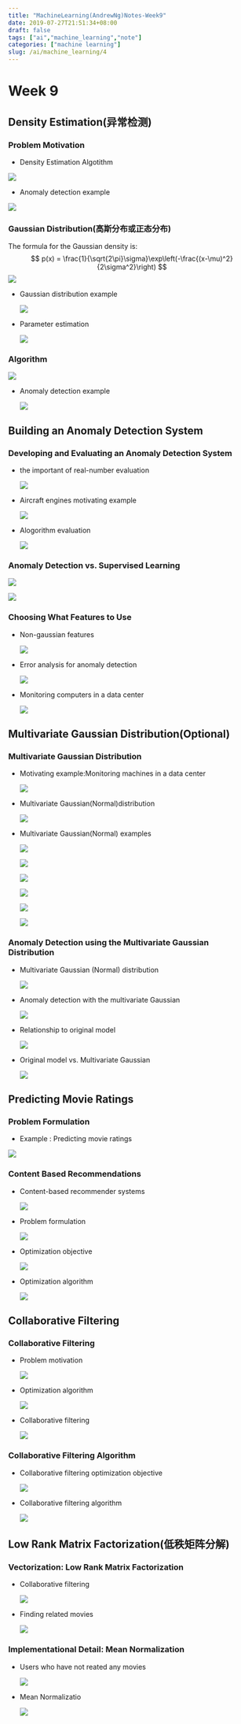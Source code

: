 ```yaml
---
title: "MachineLearning(AndrewNg)Notes-Week9"
date: 2019-07-27T21:51:34+08:00
draft: false
tags: ["ai","machine_learning","note"]
categories: ["machine learning"]
slug: /ai/machine_learning/4
---
```


# Week 9

## Density Estimation(异常检测)

### Problem Motivation

- Density Estimation Algotithm

![](https://raw.githubusercontent.com/catwithtudou/photo/master/20190726212204.png)

- Anomaly detection example

![](https://raw.githubusercontent.com/catwithtudou/photo/master/20190726212305.png)

### Gaussian Distribution(高斯分布或正态分布)

The formula for the Gaussian density is:
$$
p(x) = \frac{1}{\sqrt{2\pi}\sigma}\exp\left(-\frac{(x-\mu)^2}{2\sigma^2}\right)
$$
![](https://raw.githubusercontent.com/catwithtudou/photo/master/20190726214415.png)

- Gaussian distribution example

  ![](https://raw.githubusercontent.com/catwithtudou/photo/master/20190726214501.png)

- Parameter estimation

  ![](https://raw.githubusercontent.com/catwithtudou/photo/master/20190726214536.png)

### Algorithm

![](https://raw.githubusercontent.com/catwithtudou/photo/master/20190727170936.png)

- Anomaly detection example

  ![](https://raw.githubusercontent.com/catwithtudou/photo/master/20190727171020.png)

## Building an Anomaly Detection System

### Developing and Evaluating an Anomaly Detection System

- the important of real-number evaluation

  ![](https://raw.githubusercontent.com/catwithtudou/photo/master/20190727173409.png)

- Aircraft engines motivating example

  ![](https://raw.githubusercontent.com/catwithtudou/photo/master/20190727173428.png)

- Alogorithm evaluation

  ![](https://raw.githubusercontent.com/catwithtudou/photo/master/20190727173459.png)

### Anomaly Detection vs. Supervised Learning

![](https://raw.githubusercontent.com/catwithtudou/photo/master/20190727175128.png)

![](https://raw.githubusercontent.com/catwithtudou/photo/master/20190727175149.png)

### Choosing What Features to Use

- Non-gaussian features

  ![](https://raw.githubusercontent.com/catwithtudou/photo/master/20190727180334.png)

- Error analysis for anomaly detection

  ![](https://raw.githubusercontent.com/catwithtudou/photo/master/20190727180405.png)

- Monitoring computers in a data center

  ![](https://raw.githubusercontent.com/catwithtudou/photo/master/20190727180422.png)

## Multivariate Gaussian Distribution(Optional)

### Multivariate Gaussian Distribution

- Motivating example:Monitoring machines in a data center

  ![](https://raw.githubusercontent.com/catwithtudou/photo/master/20190727181928.png)

- Multivariate Gaussian(Normal)distribution

  ![](https://raw.githubusercontent.com/catwithtudou/photo/master/20190727181949.png)

- Multivariate Gaussian(Normal) examples

  ![](https://raw.githubusercontent.com/catwithtudou/photo/master/20190727182024.png)

  ![](https://raw.githubusercontent.com/catwithtudou/photo/master/20190727182046.png)

  ![](https://raw.githubusercontent.com/catwithtudou/photo/master/20190727182111.png)

  ![](https://raw.githubusercontent.com/catwithtudou/photo/master/20190727182133.png)

  ![](https://raw.githubusercontent.com/catwithtudou/photo/master/20190727182156.png)

  ![](https://raw.githubusercontent.com/catwithtudou/photo/master/20190727182212.png)

### Anomaly Detection using the Multivariate Gaussian Distribution

- Multivariate Gaussian (Normal) distribution

  ![](https://raw.githubusercontent.com/catwithtudou/photo/master/20190727183756.png)

- Anomaly detection with the multivariate Gaussian

  ![](https://raw.githubusercontent.com/catwithtudou/photo/master/20190727183816.png)

- Relationship to original model

  ![](https://raw.githubusercontent.com/catwithtudou/photo/master/20190727183846.png)

- Original model vs. Multivariate Gaussian

  ![](https://raw.githubusercontent.com/catwithtudou/photo/master/20190727183913.png)

## Predicting Movie Ratings

### Problem Formulation

- Example : Predicting movie ratings

![](https://raw.githubusercontent.com/catwithtudou/photo/master/20190727192249.png)

### Content Based Recommendations

- Content-based recommender systems

  ![](https://raw.githubusercontent.com/catwithtudou/photo/master/20190727193843.png)

- Problem formulation

  ![](https://raw.githubusercontent.com/catwithtudou/photo/master/20190727193919.png)

- Optimization objective

  ![](https://raw.githubusercontent.com/catwithtudou/photo/master/20190727193941.png)

- Optimization algorithm

  ![](https://raw.githubusercontent.com/catwithtudou/photo/master/20190727193959.png)

## Collaborative Filtering

### Collaborative Filtering

- Problem motivation

  ![](https://raw.githubusercontent.com/catwithtudou/photo/master/20190727195231.png)

- Optimization algorithm

  ![](https://raw.githubusercontent.com/catwithtudou/photo/master/20190727195252.png)

- Collaborative filtering

  ![](https://raw.githubusercontent.com/catwithtudou/photo/master/20190727195315.png)

### Collaborative Filtering Algorithm

- Collaborative filtering optimization objective

  ![](https://raw.githubusercontent.com/catwithtudou/photo/master/20190727200726.png)

- Collaborative filtering algorithm

  ![](https://raw.githubusercontent.com/catwithtudou/photo/master/20190727200745.png)

## Low Rank Matrix Factorization(低秩矩阵分解)

### Vectorization: Low Rank Matrix Factorization

- Collaborative filtering

  ![](https://raw.githubusercontent.com/catwithtudou/photo/master/20190727202307.png)

- Finding related movies

  ![](https://raw.githubusercontent.com/catwithtudou/photo/master/20190727202330.png)

### Implementational Detail: Mean Normalization

- Users  who have not reated any movies

  ![](https://raw.githubusercontent.com/catwithtudou/photo/master/20190727234928.png)

- Mean Normalizatio

  ![](https://raw.githubusercontent.com/catwithtudou/photo/master/20190727235001.png)
